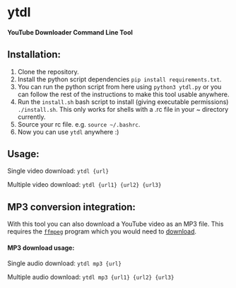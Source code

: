 # ytdl

#### YouTube Downloader Command Line Tool

## Installation:

1. Clone the repository.
2. Install the python script dependencies `pip install requirements.txt`.
3. You can run the python script from here using `python3 ytdl.py` or you can follow the rest of the instructions to make this tool usable anywhere.
4. Run the `install.sh` bash script to install (giving executable permissions) `./install.sh`. This only works for shells with a .rc file in your ~ directory currently.
5. Source your rc file. e.g. `source ~/.bashrc`.
6. Now you can use `ytdl` anywhere :)

## Usage:

Single video download:
`ytdl {url}`

Multiple video download:
`ytdl {url1} {url2} {url3}`


## MP3 conversion integration:

With this tool you can also download a YouTube video as an MP3 file. This requires the [`ffmpeg`](https://ffmpeg.org/download.html) program which you would need to [download](https://ffmpeg.org/download.html).

#### MP3 download usage:

Single audio download:
`ytdl mp3 {url}`

Multiple audio download:
`ytdl mp3 {url1} {url2} {url3}`

